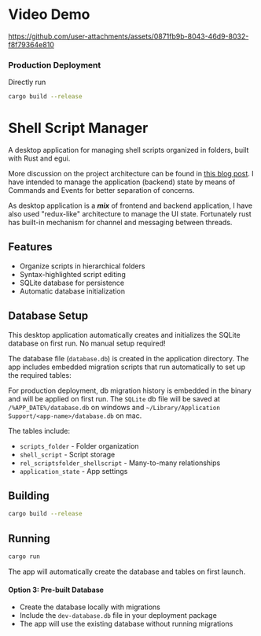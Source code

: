 # Video Demo

https://github.com/user-attachments/assets/0871fb9b-8043-46d9-8032-f8f79364e810

### Production Deployment

Directly run

```bash
cargo build --release
```

# Shell Script Manager

A desktop application for managing shell scripts organized in folders, built with Rust and egui.

More discussion on the project architecture can be found in [this blog post](https://machingclee.github.io/blog/article/Study-Notes-of-egui-Part-I-Architecture-of-egui-Application). I have intended to manage the
application (backend) state by means of Commands and Events for better separation of concerns.

As desktop application is a ***mix*** of frontend and backend application, I have also used "redux-like" architecture to
manage the UI state. Fortunately rust has built-in mechanism for channel and messaging between threads.

## Features

- Organize scripts in hierarchical folders
- Syntax-highlighted script editing
- SQLite database for persistence
- Automatic database initialization

## Database Setup

This desktop application automatically creates and initializes the SQLite database on first run. No manual setup
required!

The database file (`database.db`) is created in the application directory. The app includes embedded migration
scripts that run automatically to set up the required tables:

For production deployment, db migration history is embedded in the binary and will be applied on first run. The `SQLite`
db
file will be saved at
`/%APP_DATE%/database.db` on windows and `~/Library/Application Support/<app-name>/database.db` on mac.

The tables include:

- `scripts_folder` - Folder organization
- `shell_script` - Script storage
- `rel_scriptsfolder_shellscript` - Many-to-many relationships
- `application_state` - App settings

## Building

```bash
cargo build --release
```

## Running

```bash
cargo run
```

The app will automatically create the database and tables on first launch.

#### Option 3: Pre-built Database

- Create the database locally with migrations
- Include the `dev-database.db` file in your deployment package
- The app will use the existing database without running migrations


